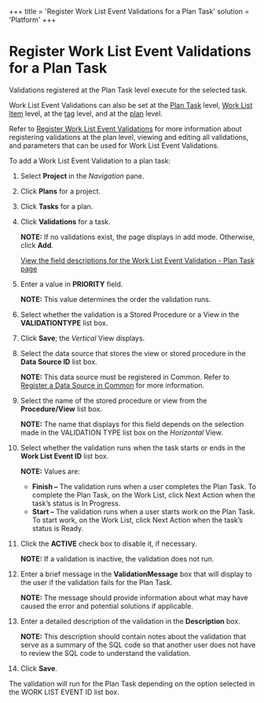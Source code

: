 +++
title = 'Register Work List Event Validations for a Plan Task'
solution = 'Platform'
+++

# Register Work List Event Validations for a Plan Task

Validations registered at the Plan Task level execute for the selected
task.

Work List Event Validations can also be set at the [Plan
Task](Register_WorkList_Event_Validations_Plan_Task.htm) level, [Work
List Item](Register_WorkList_Event_Valid_WorkList_Item.htm) level, at
the [tag](Configure_Logic_Tags.htm) level, and at the
[plan](Register_WorkList_Event_Validations_Plan.htm) level.

Refer to [Register Work List Event
Validations](Register_Work_List_Event_Validations.htm) for more
information about registering validations at the plan level, viewing and
editing all validations, and parameters that can be used for Work List
Event Validations.

To add a Work List Event Validation to a plan task:

1.  Select **Project** in the *Navigation* pane.

2.  Click **Plans** for a project.

3.  Click **Tasks** for a plan.

4.  Click **Validations** for a task.
    
    **NOTE:** If no validations exist, the page displays in add mode.
    Otherwise, click <span style="font-weight: bold;">Add</span>.
    
    [View the field descriptions for the Work List Event Validation -
    Plan Task
    page](../Page_Desc/Work_List_Event_Validations_Plan_Task.htm)

5.  Enter a value in **PRIORITY** field.
    
    **NOTE:** This value determines the order the validation runs.

6.  Select whether the validation is a Stored Procedure or a View in the
    **VALIDATIONTYPE** list box.

7.  Click **Save**; the *Vertical* View displays.

8.  Select the data source that stores the view or stored procedure in
    the **Data Source ID** list box.
    
    **NOTE:** This data source must be registered in Common. Refer to
    [Register a Data Source in
    Common](../../Common/Use_Cases/Register_a_Data_Source_in_Common.htm)
    for more information.

9.  Select the name of the stored procedure or view from the
    **Procedure/View** list box.
    
    **NOTE:** The name that displays for this field depends on the
    selection made in the VALIDATION TYPE list box on the *Horizontal*
    View.

10. Select whether the validation runs when the task starts or ends in
    the **Work List Event ID** list box.
    
    **NOTE:** Values are:
    
      - **Finish –** The validation runs when a user completes the Plan
        Task. To complete the Plan Task, on the Work List, click Next
        Action when the task’s status is In Progress.
      - **Start –** The validation runs when a user starts work on the
        Plan Task. To start work, on the Work List, click Next Action
        when the task’s status is Ready.

11. Click the <span style="font-weight: bold;">ACTIVE</span> check box
    to disable it, if necessary.
    
    **NOTE:** If a validation is inactive, the validation does not run.

12. Enter a brief message in the **ValidationMessage** box that will
    display to the user if the validation fails for the Plan Task.
    
    **NOTE:** The message should provide information about what may have
    caused the error and potential solutions if applicable.

13. Enter a detailed description of the validation in the
    **Description** box.
    
    **NOTE:** This description should contain notes about the validation
    that serve as a summary of the SQL code so that another user does
    not have to review the SQL code to understand the validation.

14. Click **Save**.

The validation will run for the Plan Task depending on the option
selected in the WORK LIST EVENT ID list box.
